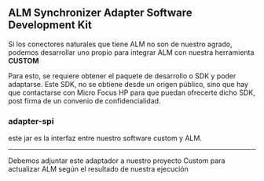 ## ALM Synchronizer Adapter Software Development Kit

Si los conectores naturales que tiene ALM no son de nuestro agrado, podemos desarrollar uno propio para integrar ALM con nuestra herramienta **CUSTOM**

Para esto, se requiere obtener el paquete de desarrollo o SDK y poder adaptarse. 
Este SDK, no se obtiene desde un origen público, sino que hay que contactarse con Micro Focus HP para que puedan ofrecerte dicho SDK, post firma de un convenio de confidencialidad.

### adapter-spi
este jar es la interfaz entre nuestro software custom y ALM.

---

Debemos adjuntar este adaptador a nuestro proyecto Custom para actualizar ALM según el resultado de nuestra ejecución


